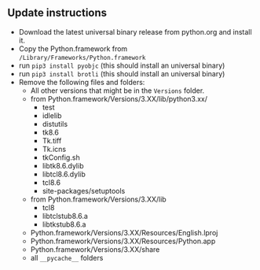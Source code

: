 ## Update instructions
- Download the latest universal binary release from python.org and install it.
- Copy the Python.framework from `/Library/Frameworks/Python.framework`
- run `pip3 install pyobjc` (this should install an universal binary)
- run `pip3 install brotli` (this should install an universal binary)
- Remove the following files and folders:
	- All other versions that might be in the `Versions` folder. 
	- from Python.framework/Versions/3.XX/lib/python3.xx/
		- test
		- idlelib
		- distutils
		- tk8.6
		- Tk.tiff
		- Tk.icns
		- tkConfig.sh
		- libtk8.6.dylib
		- libtcl8.6.dylib
		- tcl8.6
		- site-packages/setuptools
	- from Python.framework/Versions/3.XX/lib
		- tcl8
		- libtclstub8.6.a
		- libtkstub8.6.a
	- Python.framework/Versions/3.XX/Resources/English.lproj
	- Python.framework/Versions/3.XX/Resources/Python.app
	- Python.framework/Versions/3.XX/share
	- all `__pycache__` folders